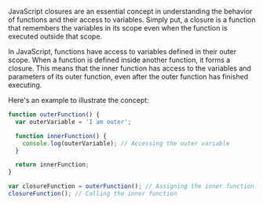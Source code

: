 JavaScript closures are an essential concept in understanding the behavior of functions and their access to variables. Simply put, a closure is a function that remembers the variables in its scope even when the function is executed outside that scope.

In JavaScript, functions have access to variables defined in their outer scope. When a function is defined inside another function, it forms a closure. This means that the inner function has access to the variables and parameters of its outer function, even after the outer function has finished executing.

Here's an example to illustrate the concept:
```js
function outerFunction() {
  var outerVariable = 'I am outer';

  function innerFunction() {
    console.log(outerVariable); // Accessing the outer variable
  }

  return innerFunction;
}

var closureFunction = outerFunction(); // Assigning the inner function to a variable
closureFunction(); // Calling the inner function

```
